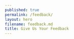 ```yaml
---
published: true
permalink: /feedback/
layout: hero
filename: feedback.md
title: Give Us Your Feedback
---
```




